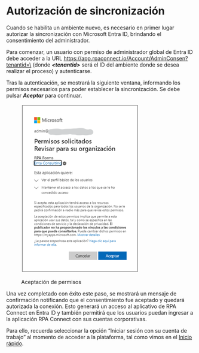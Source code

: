 # Autorización de sincronización

Cuando se habilita un ambiente nuevo, es necesario en primer lugar autorizar la sincronización con Microsoft Entra ID, brindando el consentimiento del administrador.

Para comenzar, un usuario con permiso de administrador global de Entra ID debe acceder a la URL https://app.rpaconnect.io/Account/AdminConsen?tenantid=\<tenantid> (donde _**\<tenantid>**_ será el ID del ambiente donde se desea realizar el proceso) y autenticarse.

Tras la autenticación, se mostrará la siguiente ventana, informando los permisos necesarios para poder establecer la sincronización. Se debe pulsar _**Aceptar**_ para continuar.

<figure><img src="../../.gitbook/assets/rpa_entra_id_1.png" alt=""><figcaption><p>Aceptación de permisos</p></figcaption></figure>

Una vez completado con éxito este paso, se mostrará un mensaje de confirmación notificando que el consentimiento fue aceptado y quedará autorizada la conexión. Esto generará un acceso al aplicativo de RPA Connect en Entra ID y también permitirá que los usuarios puedan ingresar a la aplicación RPA Connect con sus cuentas corporativas.

Para ello, recuerda seleccionar la opción “Iniciar sesión con su cuenta de trabajo” al momento de acceder a la plataforma, tal como vimos en el [Inicio rápido](../../).
